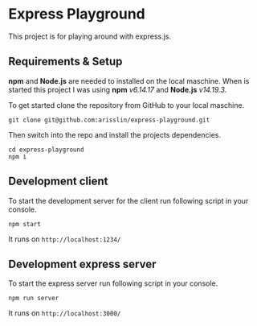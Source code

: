 # Express Playground

This project is for playing around with express.js.

## Requirements & Setup

__npm__ and __Node.js__ are needed to installed on the local maschine. When is 
started this project I was using __npm__ _v6.14.17_ and __Node.js__ _v14.19.3_.

To get started clone the repository from GitHub to your local maschine.

```
git clone git@github.com:arisslin/express-playground.git
```

Then switch into the repo and install the projects dependencies.

```
cd express-playground
npm i
```

## Development client

To start the development server for the client run following script in
your console.

```
npm start
```

It runs on `http://localhost:1234/`

## Development express server 

To start the express server run following script in your console.

```
npm run server
```

It runs on `http://localhost:3000/`

